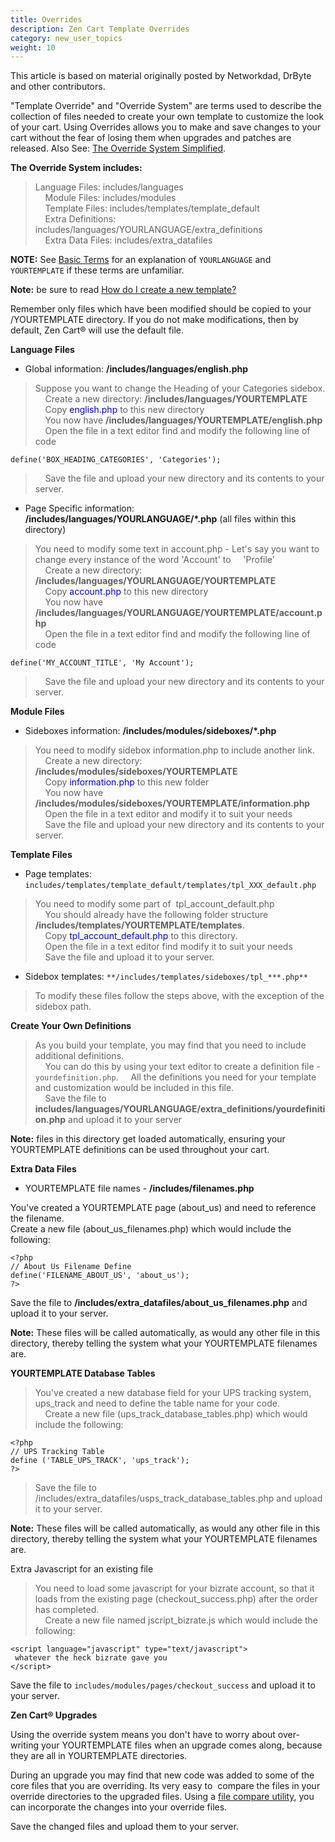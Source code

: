 ```yaml
---
title: Overrides
description: Zen Cart Template Overrides
category: new_user_topics
weight: 10
---
```

This article is based on material originally posted by Networkdad, DrByte and other contributors.  

"Template Override" and "Override System" are terms used to describe the collection of files needed to create your own template to customize the look of your cart. Using Overrides allows you to make and save changes to your cart without the fear of losing them when upgrades and patches are released. Also See: [The Override System Simplified](/user/template/template_overrides_simplified/).

**The Override System includes:**  

> Language Files: includes/languages  
>     Module Files: includes/modules  
>     Template Files: includes/templates/template_default  
>     Extra Definitions: includes/languages/YOURLANGUAGE/extra_definitions  
>     Extra Data Files: includes/extra_datafiles


**NOTE:** See [Basic Terms](/user/first_steps/basic_terms/) for an 
explanation of `YOURLANGUAGE` and `YOURTEMPLATE` if these terms are 
unfamiliar. 

**Note:** be sure to read [How do I create a new template?](/user/template/creating_template/)

Remember only files which have been modified should be copied to your /YOURTEMPLATE directory. If you do not make modifications, then by default, Zen Cart® will use the default file.  

**Language Files**  

*   Global information: **/includes/languages/english.php**

> Suppose you want to change the Heading of your Categories sidebox.  
>     Create a new directory: **/includes/languages/YOURTEMPLATE**  
>     Copy <font color="#0000ff">english.php</font> to this new directory  
>     You now have **/includes/languages/YOURTEMPLATE/english.php**  
>     Open the file in a text editor find and modify the following line of code  

```
define('BOX_HEADING_CATEGORIES', 'Categories');
```
>     Save the file and upload your new directory and its contents to your server.

*   Page Specific information: **/includes/languages/YOURLANGUAGE/*.php** (all files within this directory)

> You need to modify some text in account.php - Let's say you want to change every instance of the word 'Account' to     'Profile'  
>     Create a new directory: **/includes/languages/YOURLANGUAGE/YOURTEMPLATE**  
>     Copy <font color="#0000ff">account.php</font> to this new directory  
>     You now have **/includes/languages/YOURLANGUAGE/YOURTEMPLATE/account.php**  
>     Open the file in a text editor find and modify the following line of code  
```
define('MY_ACCOUNT_TITLE', 'My Account');
```

>     Save the file and upload your new directory and its contents to your server.

**Module Files**  

*   Sideboxes information: **/includes/modules/sideboxes/*.php**

> You need to modify sidebox information.php to include another link.  
>     Create a new directory: **/includes/modules/sideboxes/YOURTEMPLATE**  
>     Copy <font color="#0000ff">information.php</font> to this new folder  
>     You now have **/includes/modules/sideboxes/YOURTEMPLATE/information.php**  
>     Open the file in a text editor and modify it to suit your needs  
>     Save the file and upload your new directory and its contents to your server.

**Template Files**  

*   Page templates: `includes/templates/template_default/templates/tpl_XXX_default.php`

> You need to modify some part of  tpl_account_default.php  
>     You should already have the following folder structure **/includes/templates/YOURTEMPLATE/templates**.  
>     Copy <font color="#0000ff">tpl_account_default.php</font> to this directory.  
>     Open the file in a text editor find modify it to suit your needs  
>     Save the file and upload it to your server.

*   Sidebox templates: `**/includes/templates/sideboxes/tpl_***.php**`

> To modify these files follow the steps above, with the exception of the sidebox path.

**Create Your Own Definitions**  

> As you build your template, you may find that you need to include additional definitions.  
>     You can do this by using your text editor to create a definition file - `yourdefinition.php`.
>     All the definitions you need for your template and customization would be included in this file.  
>     Save the file to **includes/languages/YOURLANGUAGE/extra_definitions/yourdefinition.php** and upload it to your server

**Note:** files in this directory get loaded automatically, ensuring your YOURTEMPLATE definitions can be used throughout your cart.  

**Extra Data Files**  

*   YOURTEMPLATE file names - **/includes/filenames.php**

You've created a YOURTEMPLATE page (about_us) and need to reference the filename.  
Create a new file (about_us_filenames.php) which would include the following:  

```
<?php  
// About Us Filename Define  
define('FILENAME_ABOUT_US', 'about_us');  
?>
```

Save the file to **/includes/extra_datafiles/about_us_filenames.php** and upload it to your server.

**Note:** These files will be called automatically, as would any other file in this directory, thereby telling the system what your YOURTEMPLATE filenames are.  

**YOURTEMPLATE Database Tables**  

> You've created a new database field for your UPS tracking system, ups_track and need to define the table name for your code.  
>     Create a new file (ups_track_database_tables.php) which would include the following:  

```
<?php  
// UPS Tracking Table  
define ('TABLE_UPS_TRACK', 'ups_track');  
?>
```

> Save the file to /includes/extra_datafiles/usps_track_database_tables.php and upload it to your server.

**Note:** These files will be called automatically, as would any other file in this directory, thereby telling the system what your YOURTEMPLATE filenames are.  

Extra Javascript for an existing file

> You need to load some javascript for your bizrate account, so that it loads from the existing page (checkout_success.php) after the order has completed.  
>     Create a new file named jscript_bizrate.js which would include the following:  

```
<script language="javascript" type="text/javascript">
 whatever the heck bizrate gave you  
</script>
```

 Save the file to `includes/modules/pages/checkout_success` and upload it to your server.

**Zen Cart® Upgrades**  

Using the override system means you don't have to worry about over-writing your YOURTEMPLATE files when an upgrade comes along, because they are all in YOURTEMPLATE directories.  

During an upgrade you may find that new code was added to some of the core files that you are overriding. Its very easy to  compare the files in your override directories to the upgraded files. Using a 
[file compare utility](/user/first_steps/useful_tools/#file-comparison-utility),
you can incorporate the changes into your override files.  

Save the changed files and upload them to your server.
